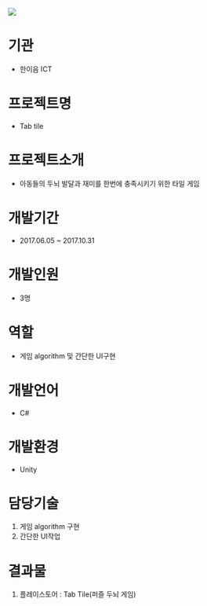 <img src="https://s3.ap-northeast-2.amazonaws.com/mygit01/tabtile+logo.png"></img>
# 기관
+ 한이음 ICT
# 프로젝트명
+ Tab tile
# 프로젝트소개
+ 아동들의 두뇌 발달과 재미를 한번에 충족시키기 위한 타일 게임
# 개발기간
+ 2017.06.05 ~ 2017.10.31
# 개발인원
+ 3명
# 역할
+ 게임 algorithm 및 간단한 UI구현
# 개발언어
+ C#
# 개발환경
+ Unity
# 담당기술
1. 게임 algorithm 구현
2. 간단한 UI작업
# 결과물
1. 플레이스토어 : Tab Tile(퍼즐 두뇌 게임)
